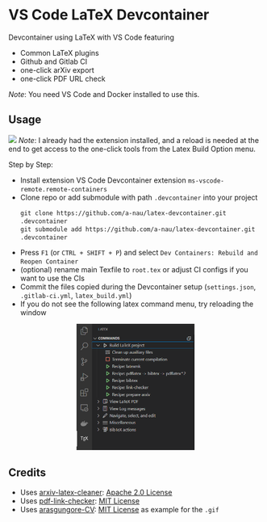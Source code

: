 # VS Code LaTeX Devcontainer

Devcontainer using LaTeX with VS Code featuring

- Common LaTeX plugins
- Github and Gitlab CI
- one-click arXiv export
- one-click PDF URL check

_Note_: You need VS Code and Docker installed to use this.

## Usage

![](misc/devcontainer.gif)
_Note_: I already had the extension installed, and a reload is needed at the end to get access to the one-click tools from the Latex Build Option menu.

Step by Step:

- Install extension VS Code Devcontainer extension `ms-vscode-remote.remote-containers`
- Clone repo or add submodule with path `.devcontainer` into your project
  ```shell
  git clone https://github.com/a-nau/latex-devcontainer.git .devcontainer
  git submodule add https://github.com/a-nau/latex-devcontainer.git .devcontainer
  ```
- Press `F1` (or `CTRL + SHIFT + P`) and select `Dev Containers: Rebuild and Reopen Container`
- (optional) rename main Texfile to `root.tex` or adjust CI configs if you want to use the CIs
- Commit the files copied during the Devcontainer setup (`settings.json`, `.gitlab-ci.yml`, `latex_build.yml`)
- If you do not see the following latex command menu, try reloading the window
<p align="center">
    <img src="./misc/latex_command_menu.png" height="250"/>
</p>

## Credits

- Uses [arxiv-latex-cleaner](https://github.com/google-research/arxiv-latex-cleaner): [Apache 2.0 License](https://github.com/google-research/arxiv-latex-cleaner/blob/main/LICENSE)
- Uses [pdf-link-checker](https://github.com/a-nau/pdf-link-checker): [MIT License](https://github.com/a-nau/pdf-link-checker/blob/main/LICENSE)
- Uses [arasgungore-CV](https://github.com/arasgungore/arasgungore-CV): [MIT License](https://github.com/arasgungore/arasgungore-CV/blob/main/LICENSE) as example for the `.gif`

